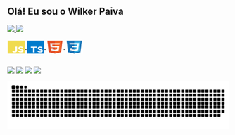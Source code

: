 ## Olá! Eu sou o Wilker Paiva

<div>
  <a href="https://github.com/wilkerpaiva">
  <img height="140em" src="https://github-readme-stats.vercel.app/api?username=wilkerpaiva&show_icons=true&theme=dracula&include_all_commits=true&count_private=true"/>
  <img height="140em" src="https://github-readme-stats.vercel.app/api/top-langs/?username=wilkerpaiva&layout=compact&langs_count=7&theme=dracula"/>
</div>

  <div style="display: inline_block"><br>
  <img align="center" alt="Wilker-Js" height="30" width="40" src="https://raw.githubusercontent.com/devicons/devicon/master/icons/javascript/javascript-plain.svg">
  <img align="center" alt="Wilker-Ts" height="30" width="40" src="https://raw.githubusercontent.com/devicons/devicon/master/icons/typescript/typescript-plain.svg">
  <img align="center" alt="Wilker-HTML" height="30" width="40" src="https://raw.githubusercontent.com/devicons/devicon/master/icons/html5/html5-original.svg">
  <img align="center" alt="Wilker-CSS" height="30" width="40" src="https://raw.githubusercontent.com/devicons/devicon/master/icons/css3/css3-original.svg">
</div>
  
  ##
  
  <div> 
  <a href="https://www.youtube.com/channel/UCanTT8AHJXcza4ZhmT6TMjQ" target="_blank"><img src="https://img.shields.io/badge/YouTube-FF0000?style=for-the-badge&logo=youtube&logoColor=white" target="_blank"></a>
  <a href="https://www.instagram.com/wilker_cpaiva/" target="_blank"><img src="https://img.shields.io/badge/-Instagram-%23E4405F?style=for-the-badge&logo=instagram&logoColor=white" target="_blank"></a>
 	<a href="https://www.twitch.tv/wilker_paiva" target="_blank"><img src="https://img.shields.io/badge/Twitch-9146FF?style=for-the-badge&logo=twitch&logoColor=white" target="_blank"></a>
  <a href = "mailto:wilkerpaiva1@yahoo.com"><img src="https://img.shields.io/badge/Yahoo-%23333?style=for-the-badge&logo=yahoo&logoColor=white&color=blueviolet" target="_blank"></a>
 
  ![Snake animation](https://github.com/wilkerpaiva/wilkerpaiva/blob/output/github-contribution-grid-snake.svg)
 
</div>
